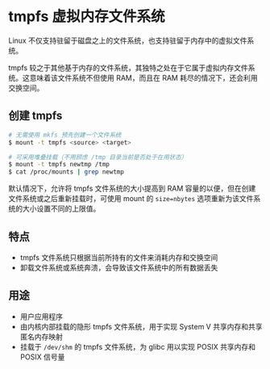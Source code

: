 # tmpfs 虚拟内存文件系统

Linux 不仅支持驻留于磁盘之上的文件系统，也支持驻留于内存中的虚拟文件系统。

tmpfs 较之于其他基于内存的文件系统，其独特之处在于它属于虚拟内存文件系统。这意味着该文件系统不但使用 RAM，而且在 RAM 耗尽的情况下，还会利用交换空间。

## 创建 tmpfs

```sh
# 无需使用 mkfs 预先创建一个文件系统
$ mount -t tmpfs <source> <target>

# 可采用堆叠挂载（不用顾虑 /tmp 目录当前是否处于在用状态）
$ mount -t tmpfs newtmp /tmp
$ cat /proc/mounts | grep newtmp
```

默认情况下，允许将 tmpfs 文件系统的大小提高到 RAM 容量的以便，但在创建文件系统或之后重新挂载时，可使用 mount 的 `size=nbytes` 选项重新为该文件系统的大小设置不同的上限值。

## 特点

* tmpfs 文件系统只根据当前所持有的文件来消耗内存和交换空间
* 卸载文件系统或系统奔溃，会导致该文件系统中的所有数据丢失

## 用途

* 用户应用程序
* 由内核内部挂载的隐形 tmpfs 文件系统，用于实现 System V 共享内存和共享匿名内存映射
* 挂载于 `/dev/shm` 的 tmpfs 文件系统，为 glibc 用以实现 POSIX 共享内存和 POSIX 信号量
